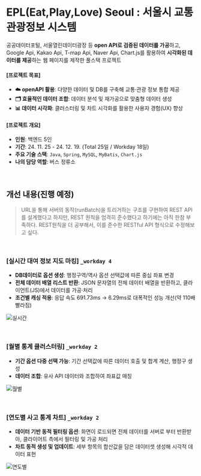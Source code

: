# EPL(Eat,Play,Love) Seoul : 서울시 교통관광정보 시스템

공공데이터포털, 서울열린데이터광장 등 **open API로 검증된 데이터를 가공**하고, Google Api, Kakao Api, T-map Api, Naver Api, Chart.js를 활용하여 **시각화된 데이터를 제공**하는 웹 페이지를 제작한 풀스택 프로젝트

#### [프로젝트 목표]

- **☁️ openAPI 활용**: 다양한 데이터 및 DB를 구축해 교통·관광 정보 통합 제공
- **🗂️ 효율적인 데이터 조합**: 데이터 분석 및 재가공으로 맞춤형 데이터 생성
- **📊 데이터 시각화**: 클러스터링 및 차트 시각화를 활용한 사용자 경험(UX) 향상

#### [프로젝트 개요]

- **인원**: 백엔드 5인
- **기간**: 24. 11. 25 - 24. 12. 19. (Total 25일 / Workday 18일)
- **주요 기술 스택**: ```Java```, ```Spring```, ```MySQL```, ```MyBatis```, ```Chart.js```
- **나의 담당 역할**: 버스 정류소

<br>

## 개선 내용(진행 예정)

> URL을 통해 서버의 동작(runBatch)을 트리거하는 구조를 구현하여 REST API를 설계했다고 하지만, REST 원칙을 엄격히 준수했다고 하기에는 아직 한참 부족하다. REST원칙을 더 공부해서, 이를 준수한 RESTful API 형식으로 수정해보고 싶다.

<br>


### [실시간 대여 정보 지도 마킹] ```_workday 4```

- **DB데이터로 옵션 생성**: 행정구역/역사 옵션 선택값에 따른 중심 좌표 변경
- **전체 데이터 배열 리스트 반환**: JSON 문자열의 전체 데이터 배열을 반환하고, 클라이언트(JS)에서 데이터를 가공·처리
- **조건별 캐싱 적용**: 응답 속도 691.73ms → 6.29ms로 대폭적인 성능 개선(약 110배 빨라짐)

![실시간](https://github.com/user-attachments/assets/62698d79-be2b-4ef9-8821-586a36a6a14c)

<br>

### [월별 통계 클러스터링] ```_workday 2```

- **기간 옵션 다중 선택 가능**: 기간 선택값에 따른 데이터 호출 및 합계 계산, 행정구 생성
- **데이터 조합**: 유사 API 데이터와 조합하여 좌표값 매칭

![월별](https://github.com/user-attachments/assets/46ac2905-1788-42a7-8904-96bb64eb8760)

<br>

### [연도별 사고 통계 차트] ```_workday 2```

- **데이터 기반 동적 필터링 옵션**: 화면이 로드되면 전체 데이터를 서버로 부터 반환받아, 클라이어트 측에서 필터링 및 가공 처리
- **차트 동적 생성 및 업데이트**: 세부 항목의 합산값을 담은 데이터셋 생성해 시각적 데이터 표현

![연도별](https://github.com/user-attachments/assets/960b488b-26c5-492e-afba-257ad883f364)
